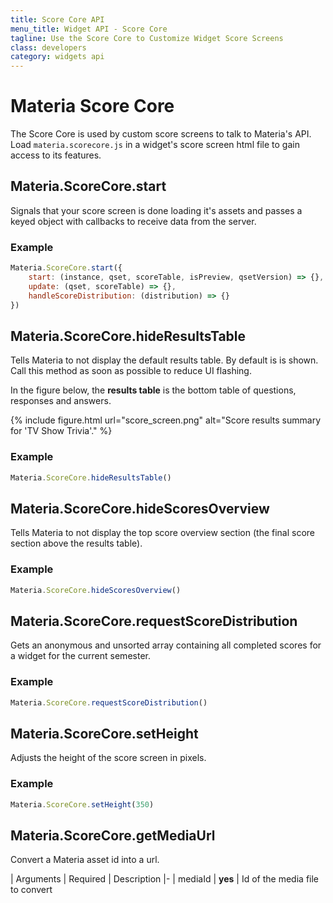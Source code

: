 ```yaml
---
title: Score Core API
menu_title: Widget API - Score Core
tagline: Use the Score Core to Customize Widget Score Screens
class: developers
category: widgets api
---
```

# Materia Score Core

The Score Core is used by custom score screens to talk to Materia's API.  Load `materia.scorecore.js` in a widget's score screen html file to gain access to its features.

## Materia.ScoreCore.start

Signals that your score screen is done loading it's assets and passes a keyed object with callbacks to receive data from the server.

### Example

```javascript
Materia.ScoreCore.start({
	start: (instance, qset, scoreTable, isPreview, qsetVersion) => {},
	update: (qset, scoreTable) => {},
	handleScoreDistribution: (distribution) => {}
})
```

## Materia.ScoreCore.hideResultsTable

Tells Materia to not display the default results table.  By default is is shown.  Call this method as soon as possible to reduce UI flashing.

In the figure below, the **results table** is the bottom table of questions, responses and answers.

{% include figure.html
	url="score_screen.png"
	alt="Score results summary for 'TV Show Trivia'."
%}

### Example

```javascript
Materia.ScoreCore.hideResultsTable()
```

## Materia.ScoreCore.hideScoresOverview

Tells Materia to not display the top score overview section (the final score section above the results table).

### Example

```javascript
Materia.ScoreCore.hideScoresOverview()
```

## Materia.ScoreCore.requestScoreDistribution

Gets an anonymous and unsorted array containing all completed scores for a widget for the current semester.

### Example

```javascript
Materia.ScoreCore.requestScoreDistribution()
```

## Materia.ScoreCore.setHeight

Adjusts the height of the score screen in pixels.

### Example

```javascript
Materia.ScoreCore.setHeight(350)
```

## Materia.ScoreCore.getMediaUrl

Convert a Materia asset id into a url.

| Arguments | Required | Description
|-
| mediaId | **yes** | Id of the media file to convert
